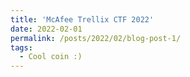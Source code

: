 ```yaml
---
title: 'McAfee Trellix CTF 2022'
date: 2022-02-01
permalink: /posts/2022/02/blog-post-1/
tags:
  - Cool coin :)
---
```





